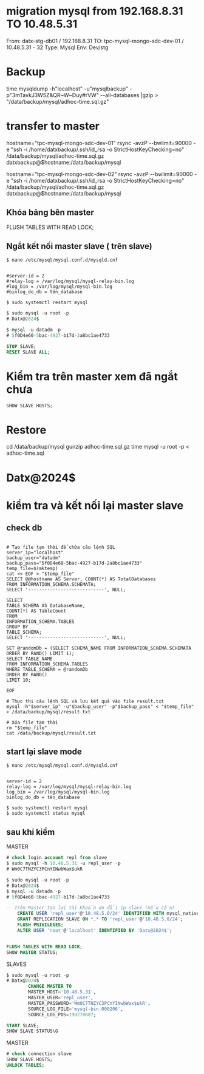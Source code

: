 # migration mysql from 192.168.8.31 TO 10.48.5.31
From: datx-stg-db01 / 192.168.8.31
TO: tpc-mysql-mongo-sdc-dev-01 / 10.48.5.31 - 32
Type: Mysql
Env: Dev/stg

# Backup
time mysqldump -h"localhost" -u"mysqlbackup"  -p"3mTavkJ3W5Z&QR~W~Duy#rVW" --all-databases |gzip > "/data/backup/mysql/adhoc-time.sql.gz"

# transfer to master
hostname="tpc-mysql-mongo-sdc-dev-01"
rsync -avzP --bwlimit=90000 -e "ssh -i /home/datxbackup/.ssh/id_rsa -o StrictHostKeyChecking=no" /data/backup/mysql/adhoc-time.sql.gz datxbackup@$hostname:/data/backup/mysql

hostname="tpc-mysql-mongo-sdc-dev-02"
rsync -avzP --bwlimit=90000 -e "ssh -i /home/datxbackup/.ssh/id_rsa -o StrictHostKeyChecking=no" /data/backup/mysql/adhoc-time.sql.gz datxbackup@$hostname:/data/backup/mysql


## Khóa bảng bên master
FLUSH TABLES WITH READ LOCK;

## Ngắt kết nối master slave ( trên slave)
```shell
$ nano /etc/mysql/mysql.conf.d/mysqld.cnf


#server-id = 2
#relay-log = /var/log/mysql/mysql-relay-bin.log
#log_bin = /var/log/mysql/mysql-bin.log
#binlog_do_db = tên_database

$ sudo systemctl restart mysql
```

```sql
$ sudo mysql -u root -p
# Datx@2024$

$ mysql -u datadm -p 
# 5f0D4e60-5bac-4927-b17d-2a8bc1ae4733

STOP SLAVE;
RESET SLAVE ALL;
```

# Kiểm tra trên master xem đã ngắt chưa
```sql
SHOW SLAVE HOSTS;
```

# Restore

cd /data/backup/mysql
gunzip  adhoc-time.sql.gz
time mysql -u root -p  < adhoc-time.sql
# Datx@2024$

# kiểm tra và kết nối lại master slave

## check db
```shell

# Tạo file tạm thời để chứa câu lệnh SQL
server_ip="localhost"
backup_user="datadm"
backup_pass="5f0D4e60-5bac-4927-b17d-2a8bc1ae4733"
temp_file=$(mktemp)
cat << EOF > "$temp_file"
SELECT @@hostname AS Server, COUNT(*) AS TotalDatabases
FROM INFORMATION_SCHEMA.SCHEMATA;
SELECT '----------------------------', NULL;

SELECT
TABLE_SCHEMA AS DatabaseName,
COUNT(*) AS TableCount
FROM
INFORMATION_SCHEMA.TABLES
GROUP BY
TABLE_SCHEMA;
SELECT '----------------------------', NULL;

SET @randomDb = (SELECT SCHEMA_NAME FROM INFORMATION_SCHEMA.SCHEMATA ORDER BY RAND() LIMIT 1);
SELECT TABLE_NAME
FROM INFORMATION_SCHEMA.TABLES
WHERE TABLE_SCHEMA = @randomDb
ORDER BY RAND()
LIMIT 10;

EOF

# Thực thi câu lệnh SQL và lưu kết quả vào file result.txt
mysql -h"$server_ip" -u"$backup_user" -p"$backup_pass" < "$temp_file" > /data/backup/mysql/result.txt

# Xóa file tạm thời
rm "$temp_file"
cat /data/backup/mysql/result.txt
```
## start lại slave mode
```shell
$ nano /etc/mysql/mysql.conf.d/mysqld.cnf


server-id = 2
relay-log = /var/log/mysql/mysql-relay-bin.log
log_bin = /var/log/mysql/mysql-bin.log
binlog_do_db = tên_database

$ sudo systemctl restart mysql
$ sudo systemctl status mysql
```


## sau khi kiểm 
MASTER
```sql
# check login account repl from slave
$ sudo mysql -h 10.48.5.31 -u repl_user -p
# Wm0C7TNZYC3PCnYINwbWax$ukR

$ sudo mysql -u root -p
# Datx@2024$
$ mysql -u datadm -p 
# 5f0D4e60-5bac-4927-b17d-2a8bc1ae4733

-- Trên Master tạo lại tài khoản do đổi ip slave (nếu cần)
	CREATE USER 'repl_user'@'10.48.5.0/24' IDENTIFIED WITH mysql_native_password BY 'Wm0C7TNZYC3PCnYINwbWax$ukR';
	GRANT REPLICATION SLAVE ON *.* TO 'repl_user'@'10.48.5.0/24';
    FLUSH PRIVILEGES;
    ALTER USER 'root'@'localhost' IDENTIFIED BY 'Datx@2024$';


FLUSH TABLES WITH READ LOCK;
SHOW MASTER STATUS;
```
SLAVES
```sql
$ sudo mysql -u root -p
# Datx@2024$
        CHANGE MASTER TO
        MASTER_HOST='10.48.5.31',
        MASTER_USER='repl_user',
        MASTER_PASSWORD='Wm0C7TNZYC3PCnYINwbWax$ukR',
        SOURCE_LOG_FILE='mysql-bin.000206',
        SOURCE_LOG_POS=198270087;

START SLAVE;
SHOW SLAVE STATUS\G
```

MASTER
```sql
# check connection slave
SHOW SLAVE HOSTS;
UNLOCK TABLES;
```

